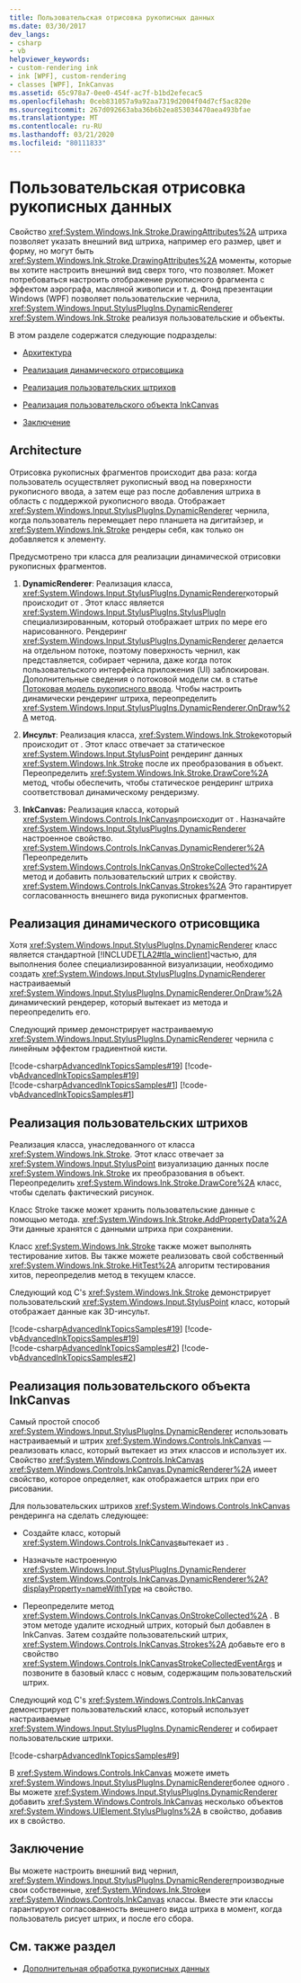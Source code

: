 ```yaml
---
title: Пользовательская отрисовка рукописных данных
ms.date: 03/30/2017
dev_langs:
- csharp
- vb
helpviewer_keywords:
- custom-rendering ink
- ink [WPF], custom-rendering
- classes [WPF], InkCanvas
ms.assetid: 65c978a7-0ee0-454f-ac7f-b1bd2efecac5
ms.openlocfilehash: 0ceb831057a9a92aa7319d2004f04d7cf5ac820e
ms.sourcegitcommit: 267d092663aba36b6b2ea853034470aea493bfae
ms.translationtype: MT
ms.contentlocale: ru-RU
ms.lasthandoff: 03/21/2020
ms.locfileid: "80111833"
---
```

# <a name="custom-rendering-ink"></a>Пользовательская отрисовка рукописных данных
Свойство <xref:System.Windows.Ink.Stroke.DrawingAttributes%2A> штриха позволяет указать внешний вид штриха, например его размер, цвет и форму, но могут быть <xref:System.Windows.Ink.Stroke.DrawingAttributes%2A> моменты, которые вы хотите настроить внешний вид сверх того, что позволяет. Может потребоваться настроить отображение рукописного фрагмента с эффектом аэрографа, масляной живописи и т. д. Фонд презентации Windows (WPF) позволяет пользовательские чернила, <xref:System.Windows.Input.StylusPlugIns.DynamicRenderer> <xref:System.Windows.Ink.Stroke> реализуя пользовательские и объекты.  
  
 В этом разделе содержатся следующие подразделы:  
  
- [Архитектура](#Architecture)  
  
- [Реализация динамического отрисовщика](#ImplementingADynamicRenderer)  
  
- [Реализация пользовательских штрихов](#ImplementingCustomStrokes)  
  
- [Реализация пользовательского объекта InkCanvas](#ImplementingACustomInkCanvas)  
  
- [Заключение](#Conclusion)  
  
<a name="Architecture"></a>
## <a name="architecture"></a>Architecture  
 Отрисовка рукописных фрагментов происходит два раза: когда пользователь осуществляет рукописный ввод на поверхности рукописного ввода, а затем еще раз после добавления штриха в область с поддержкой рукописного ввода. Отображает <xref:System.Windows.Input.StylusPlugIns.DynamicRenderer> чернила, когда пользователь перемещает перо планшета на дигитайзер, и <xref:System.Windows.Ink.Stroke> рендеры себя, как только он добавляется к элементу.  
  
 Предусмотрено три класса для реализации динамической отрисовки рукописных фрагментов.  
  
1. **DynamicRenderer**: Реализация класса, <xref:System.Windows.Input.StylusPlugIns.DynamicRenderer>который происходит от . Этот класс является <xref:System.Windows.Input.StylusPlugIns.StylusPlugIn> специализированным, который отображает штрих по мере его нарисованного. Рендеринг <xref:System.Windows.Input.StylusPlugIns.DynamicRenderer> делается на отдельном потоке, поэтому поверхность чернил, как представляется, собирает чернила, даже когда поток пользовательского интерфейса приложения (UI) заблокирован. Дополнительные сведения о потоковой модели см. в статье [Потоковая модель рукописного ввода](the-ink-threading-model.md). Чтобы настроить динамически рендеринг штриха, переопределить <xref:System.Windows.Input.StylusPlugIns.DynamicRenderer.OnDraw%2A> метод.  
  
2. **Инсульт**: Реализация класса, <xref:System.Windows.Ink.Stroke>который происходит от . Этот класс отвечает за статическое <xref:System.Windows.Input.StylusPoint> рендеринг данных <xref:System.Windows.Ink.Stroke> после их преобразования в объект. Переопределить <xref:System.Windows.Ink.Stroke.DrawCore%2A> метод, чтобы обеспечить, чтобы статическое рендеринг штриха соответствовал динамическому рендеризму.  
  
3. **InkCanvas:** Реализация класса, который <xref:System.Windows.Controls.InkCanvas>происходит от . Назначайте <xref:System.Windows.Input.StylusPlugIns.DynamicRenderer> настроенное свойство. <xref:System.Windows.Controls.InkCanvas.DynamicRenderer%2A> Переопределить <xref:System.Windows.Controls.InkCanvas.OnStrokeCollected%2A> метод и добавить пользовательский штрих к свойству. <xref:System.Windows.Controls.InkCanvas.Strokes%2A> Это гарантирует согласованность внешнего вида рукописных фрагментов.  
  
<a name="ImplementingADynamicRenderer"></a>
## <a name="implementing-a-dynamic-renderer"></a>Реализация динамического отрисовщика  
 Хотя <xref:System.Windows.Input.StylusPlugIns.DynamicRenderer> класс является стандартной [!INCLUDE[TLA2#tla_winclient](../../../../includes/tla2sharptla-winclient-md.md)]частью, для выполнения более специализированной визуализации, необходимо создать <xref:System.Windows.Input.StylusPlugIns.DynamicRenderer> настраиваемый <xref:System.Windows.Input.StylusPlugIns.DynamicRenderer.OnDraw%2A> динамический рендерер, который вытекает из метода и переопределить его.  
  
 Следующий пример демонстрирует настраиваемую <xref:System.Windows.Input.StylusPlugIns.DynamicRenderer> чернила с линейным эффектом градиентной кисти.  
  
 [!code-csharp[AdvancedInkTopicsSamples#19](~/samples/snippets/csharp/VS_Snippets_Wpf/AdvancedInkTopicsSamples/CSharp/DynamicRenderer.cs#19)]
 [!code-vb[AdvancedInkTopicsSamples#19](~/samples/snippets/visualbasic/VS_Snippets_Wpf/AdvancedInkTopicsSamples/VisualBasic/DynamicRenderer.vb#19)]  
[!code-csharp[AdvancedInkTopicsSamples#1](~/samples/snippets/csharp/VS_Snippets_Wpf/AdvancedInkTopicsSamples/CSharp/DynamicRenderer.cs#1)]
[!code-vb[AdvancedInkTopicsSamples#1](~/samples/snippets/visualbasic/VS_Snippets_Wpf/AdvancedInkTopicsSamples/VisualBasic/DynamicRenderer.vb#1)]  
  
<a name="ImplementingCustomStrokes"></a>
## <a name="implementing-custom-strokes"></a>Реализация пользовательских штрихов  
 Реализация класса, унаследованного от класса <xref:System.Windows.Ink.Stroke>. Этот класс отвечает за <xref:System.Windows.Input.StylusPoint> визуализацию данных после <xref:System.Windows.Ink.Stroke> их преобразования в объект. Переопределить <xref:System.Windows.Ink.Stroke.DrawCore%2A> класс, чтобы сделать фактический рисунок.  
  
 Класс Stroke также может хранить пользовательские данные с помощью метода. <xref:System.Windows.Ink.Stroke.AddPropertyData%2A> Эти данные хранятся с данными штриха при сохранении.  
  
 Класс <xref:System.Windows.Ink.Stroke> также может выполнять тестирование хитов. Вы также можете реализовать свой собственный <xref:System.Windows.Ink.Stroke.HitTest%2A> алгоритм тестирования хитов, переопределив метод в текущем классе.  
  
 Следующий код C's <xref:System.Windows.Ink.Stroke> демонстрирует пользовательский <xref:System.Windows.Input.StylusPoint> класс, который отображает данные как 3D-инсульт.  
  
 [!code-csharp[AdvancedInkTopicsSamples#19](~/samples/snippets/csharp/VS_Snippets_Wpf/AdvancedInkTopicsSamples/CSharp/DynamicRenderer.cs#19)]
 [!code-vb[AdvancedInkTopicsSamples#19](~/samples/snippets/visualbasic/VS_Snippets_Wpf/AdvancedInkTopicsSamples/VisualBasic/DynamicRenderer.vb#19)]  
[!code-csharp[AdvancedInkTopicsSamples#2](~/samples/snippets/csharp/VS_Snippets_Wpf/AdvancedInkTopicsSamples/CSharp/DynamicRenderer.cs#2)]
[!code-vb[AdvancedInkTopicsSamples#2](~/samples/snippets/visualbasic/VS_Snippets_Wpf/AdvancedInkTopicsSamples/VisualBasic/DynamicRenderer.vb#2)]  
  
<a name="ImplementingACustomInkCanvas"></a>
## <a name="implementing-a-custom-inkcanvas"></a>Реализация пользовательского объекта InkCanvas  
 Самый простой способ <xref:System.Windows.Input.StylusPlugIns.DynamicRenderer> использовать настраиваемый и штрих <xref:System.Windows.Controls.InkCanvas> — реализовать класс, который вытекает из этих классов и использует их. Свойство <xref:System.Windows.Controls.InkCanvas> <xref:System.Windows.Controls.InkCanvas.DynamicRenderer%2A> имеет свойство, которое определяет, как отображается штрих при его рисовании.  
  
 Для пользовательских штрихов <xref:System.Windows.Controls.InkCanvas> рендеринга на сделать следующее:  
  
- Создайте класс, который <xref:System.Windows.Controls.InkCanvas>вытекает из .  
  
- Назначьте настроенную <xref:System.Windows.Input.StylusPlugIns.DynamicRenderer> <xref:System.Windows.Controls.InkCanvas.DynamicRenderer%2A?displayProperty=nameWithType> на свойство.  
  
- Переопределите метод <xref:System.Windows.Controls.InkCanvas.OnStrokeCollected%2A> . В этом методе удалите исходный штрих, который был добавлен в InkCanvas. Затем создайте пользовательский штрих, <xref:System.Windows.Controls.InkCanvas.Strokes%2A> добавьте его в свойство <xref:System.Windows.Controls.InkCanvasStrokeCollectedEventArgs> и позвоните в базовый класс с новым, содержащим пользовательский штрих.  
  
 Следующий код C's <xref:System.Windows.Controls.InkCanvas> демонстрирует пользовательский класс, который использует настраиваемые <xref:System.Windows.Input.StylusPlugIns.DynamicRenderer> и собирает пользовательские штрихи.  
  
 [!code-csharp[AdvancedInkTopicsSamples#9](~/samples/snippets/csharp/VS_Snippets_Wpf/AdvancedInkTopicsSamples/CSharp/Window1.xaml.cs#9)]  
  
 В <xref:System.Windows.Controls.InkCanvas> можете иметь <xref:System.Windows.Input.StylusPlugIns.DynamicRenderer>более одного . Вы можете <xref:System.Windows.Input.StylusPlugIns.DynamicRenderer> добавить <xref:System.Windows.Controls.InkCanvas> несколько объектов <xref:System.Windows.UIElement.StylusPlugIns%2A> в свойство, добавив их в свойство.  
  
<a name="Conclusion"></a>
## <a name="conclusion"></a>Заключение  
 Вы можете настроить внешний вид чернил, <xref:System.Windows.Input.StylusPlugIns.DynamicRenderer>производные свои собственные, <xref:System.Windows.Ink.Stroke>и <xref:System.Windows.Controls.InkCanvas> классы. Вместе эти классы гарантируют согласованность внешнего вида штриха в момент, когда пользователь рисует штрих, и после его сбора.  
  
## <a name="see-also"></a>См. также раздел

- [Дополнительная обработка рукописных данных](advanced-ink-handling.md)
